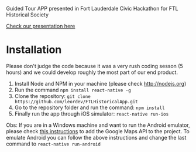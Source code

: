 Guided Tour APP presented in Fort Lauderdale Civic Hackathon for FTL Historical Society

[Check our presentation here](https://docs.google.com/presentation/d/1ZQ8pTmGzO9vUrd3lPqD-Y-ZAtO5TW92oav0ty62imr8/edit?usp=sharing)

# Installation

Please don't judge the code because it was a very rush coding sesson (5 hours) and we could develop roughly the most part of our end product.

1. Install Node and NPM in your machine (please check http://nodejs.org)
1. Run the command `npm install react-native -g`
1. Clone the repository: `git clone https://github.com/leordev/FTLHistoricalApp.git`
1. Go to the repository folder and run the command: `npm install`
1. Finally run the app through iOS simulator: `react-native run-ios`

Obs: If you are in a Windows machine and want to run the Android emulator, please check 
[this instructions](https://github.com/lelandrichardson/react-native-maps/blob/master/docs/installation.md) 
to add the Google Maps API to the project. To emulate Android you can follow the above instructions and change 
the last command to `react-native run-android`
